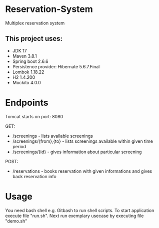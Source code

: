 # Reservation-System
Multiplex reservation system


## This project uses:

- JDK 17
- Maven 3.8.1
- Spring boot 2.6.6
- Persistence provider: Hibernate 5.6.7.Final
- Lombok 1.18.22
- H2 1.4.200
- Mockito 4.0.0


# Endpoints
Tomcat starts on port: 8080

GET:
- /screenings - lists available screenings
- /screenings/{from},{to} - lists screenings available within given time period
- /screenings/{id} - gives information about particular screening

POST:
- /reservations - books reservation with given informations and gives back reservation info


# Usage
You need bash shell e.g. Gitbash to run shell scripts.
To start application execute file "run.sh".
Next run exemplary usecase by executing file "demo.sh"
